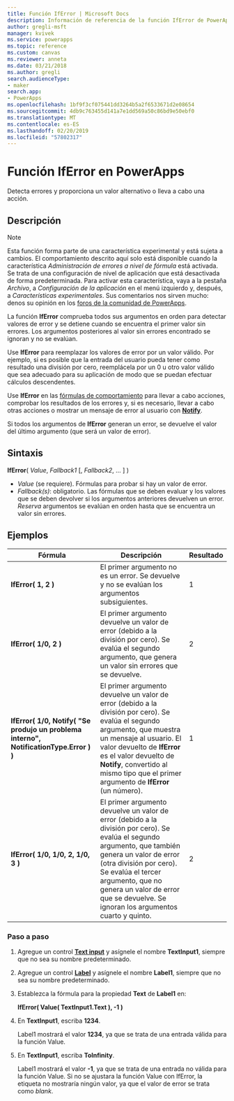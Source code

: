 ```yaml
---
title: Función IfError | Microsoft Docs
description: Información de referencia de la función IfError de PowerApps, con sintaxis y ejemplos
author: gregli-msft
manager: kvivek
ms.service: powerapps
ms.topic: reference
ms.custom: canvas
ms.reviewer: anneta
ms.date: 03/21/2018
ms.author: gregli
search.audienceType:
- maker
search.app:
- PowerApps
ms.openlocfilehash: 1bf9f3cf075441dd3264b5a2f6533671d2e08654
ms.sourcegitcommit: 4db9c763455d141a7e1dd569a50c86bd9e50ebf0
ms.translationtype: MT
ms.contentlocale: es-ES
ms.lasthandoff: 02/20/2019
ms.locfileid: "57802317"
---
```

# <a name="iferror-function-in-powerapps"></a>Función IfError en PowerApps
Detecta errores y proporciona un valor alternativo o lleva a cabo una acción.

## <a name="description"></a>Descripción
> [!NOTE]
> Esta función forma parte de una característica experimental y está sujeta a cambios.  El comportamiento descrito aquí solo está disponible cuando la característica *Administración de errores a nivel de fórmula* está activada.  Se trata de una configuración de nivel de aplicación que está desactivada de forma predeterminada.  Para activar esta característica, vaya a la pestaña *Archivo*, a *Configuración de la aplicación* en el menú izquierdo y, después, a *Características experimentales*.  Sus comentarios nos sirven mucho: denos su opinión en los [foros de la comunidad de PowerApps](https://powerusers.microsoft.com/t5/Expressions-and-Formulas/bd-p/How-To).

La función **IfError** comprueba todos sus argumentos en orden para detectar valores de error y se detiene cuando se encuentra el primer valor sin errores.  Los argumentos posteriores al valor sin errores encontrado se ignoran y no se evalúan.

Use **IfError** para reemplazar los valores de error por un valor válido.  Por ejemplo, si es posible que la entrada del usuario pueda tener como resultado una división por cero, reemplácela por un 0 u otro valor válido que sea adecuado para su aplicación de modo que se puedan efectuar cálculos descendentes.

Use **IfError** en las [fórmulas de comportamiento](../working-with-formulas-in-depth.md) para llevar a cabo acciones, comprobar los resultados de los errores y, si es necesario, llevar a cabo otras acciones o mostrar un mensaje de error al usuario con [**Notify**](function-showerror.md).

Si todos los argumentos de **IfError** generan un error, se devuelve el valor del último argumento (que será un valor de error). 

## <a name="syntax"></a>Sintaxis
**IfError**( *Value*, *Fallback1* [, *Fallback2*, ... ] )

* *Value* (se requiere). Fórmulas para probar si hay un valor de error. 
* *Fallback(s)*: obligatorio. Las fórmulas que se deben evaluar y los valores que se deben devolver si los argumentos anteriores devuelven un error.  *Reserva* argumentos se evalúan en orden hasta que se encuentra un valor sin errores.

## <a name="examples"></a>Ejemplos

| Fórmula | Descripción | Resultado |
| --- | --- | --- |
| **IfError( 1, 2 )** |El primer argumento no es un error.  Se devuelve y no se evalúan los argumentos subsiguientes.   | 1 |
| **IfError( 1/0, 2 )** | El primer argumento devuelve un valor de error (debido a la división por cero).  Se evalúa el segundo argumento, que genera un valor sin errores que se devuelve. | 2 | 
| **IfError( 1/0, Notify( "Se produjo un problema interno", NotificationType.Error ) )** | El primer argumento devuelve un valor de error (debido a la división por cero).  Se evalúa el segundo argumento, que muestra un mensaje al usuario.  El valor devuelto de **IfError** es el valor devuelto de **Notify**, convertido al mismo tipo que el primer argumento de **IfError** (un número). | 1 |
| **IfError( 1/0, 1/0, 2, 1/0, 3 )** | El primer argumento devuelve un valor de error (debido a la división por cero).  Se evalúa el segundo argumento, que también genera un valor de error (otra división por cero).  Se evalúa el tercer argumento, que no genera un valor de error que se devuelve.  Se ignoran los argumentos cuarto y quinto.  | 2 |

### <a name="step-by-step"></a>Paso a paso

1. Agregue un control **[Text input](../controls/control-text-input.md)** y asígnele el nombre **TextInput1**, siempre que no sea su nombre predeterminado.

2. Agregue un control **[Label](../controls/control-text-box.md)** y asígnele el nombre **Label1**, siempre que no sea su nombre predeterminado.

3. Establezca la fórmula para la propiedad **Text** de **Label1** en:

    **IfError( Value( TextInput1.Text ), -1 )**

4. En **TextInput1**, escriba **1234**.  

    Label1 mostrará el valor **1234**, ya que se trata de una entrada válida para la función Value.

5. En **TextInput1**, escriba **ToInfinity**.

    Label1 mostrará el valor **-1**, ya que se trata de una entrada no válida para la función Value.  Si no se ajustara la función Value con IfError, la etiqueta no mostraría ningún valor, ya que el valor de error se trata como *blank*. 

